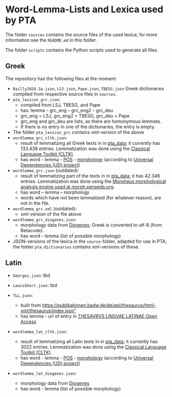 # Word-Lemma-Lists and Lexica used by PTA

The folder `sources` contains the source files of the used lexica; for more information see the `README.md` in this folder.

The folder `scripts` contains the Python scripts used to generate all files.

## Greek

The repository has the following files at the moment:

* `Bailly2020.3a.json`, `LSJ.json`, `Pape.json`, `TBESG.json`
    Greek dictionaries compiled from respective source files in `sources`.
* `pta_lexicon_grc.json`: 
    - compiled from LSJ, TBESG, and Pape
    - has: lemma – grc_eng – grc_eng2 – grc_deu
    - grc_eng = LSJ, grc_eng2 = TBESG, grc_deu = Pape 
    - grc_eng and grc_deu are lists, as there are homonymous lemmata. 
    - If there is no entry in one of the dictionaries, the entry is empty.
* The folder `pta_lexicon_grc` contains xml-version of the above
* `wordlemma_grc_cltk.json`:
    - result of lemmatizing all Greek texts in in [pta_data](https://github.com/PatristicTextArchive/pta_data); it currently has 133.438 entries. Lemmatization was done using the [Classical Language Toolkit (CLTK)](http://cltk.org/).
    - has word - lemma - [POS](https://universaldependencies.org/u/pos/index.html) - [morphology](https://universaldependencies.org/u/feat/index.html) (according to  [Universal Dependencies (UD) project](https://universaldependencies.org))
* `wordlemma_grc.json` (outdated): 
    - result of lemmatizing part of the texts in in [pta_data](https://github.com/PatristicTextArchive/pta_data); it has 42.346 entries. Lemmatization was done using the [Morpheus morphological analysis engine used at morph.perseids.org](morph.perseids.org).
    - has word – lemma – morphology
    - words which have not been lemmatized (for whatever reason), are not in the file. 
* `wordlemma_grc.xml` (outdated):
    - xml-version of the file above
* `wordlemma_grc_diogenes.json`:
    - morphology data from [Diogenes](https://d.iogen.es/d/); Greek is converted to utf-8 (from Betacode).
    - has word - lemma (list of possible morphology)
* JSON-versions of the lexica in the `source`-folder, adapted for use in PTA, the folder `pta_dictionaries` contains xml-versions of these.

## Latin

* `Georges.json`: tbd

* `LewisShort.json`: tbd

* `TLL.json`:
    - built from <https://publikationen.badw.de/de/api/thesaurus/html-xml/thesaurus/index.json">
    - has lemma - url of entry in [THESAVRVS LINGVAE LATINAE Open Access](http://tll-open.badw.de)
* `wordlemma_lat_cltk.json`:
    - result of lemmatizing all Latin texts in in [pta_data](https://github.com/PatristicTextArchive/pta_data); it currently has 3022 entries. Lemmatization was done using the [Classical Language Toolkit (CLTK)](http://cltk.org/).
    - has word - lemma - [POS](https://universaldependencies.org/u/pos/index.html) - [morphology](https://universaldependencies.org/u/feat/index.html) (according to  [Universal Dependencies (UD) project](https://universaldependencies.org))
* `wordlemma_lat_diogenes.json`:
    - morphology data from [Diogenes](https://d.iogen.es/d/)
    - has word - lemma (list of possible morphology)
